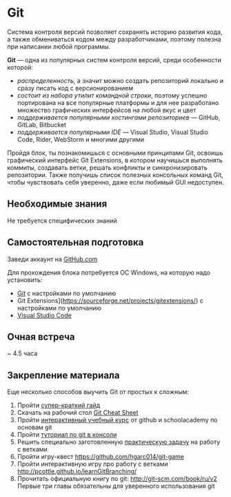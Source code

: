# Git

Система контроля версий позволяет сохранять историю развития кода, а также обмениваться кодом между разработчиками, поэтому полезна при написании любой программы.

**Git** — одна из популярных систем контроля версий, среди особенности которой:
- *распределенность*, а значит можно создать репозиторий локально и сразу писать код с версионированием
- *состоит из набора утилит командной строки*, поэтому успешно портирована на все популярные платформы и для нее разработано множество графических интерфейсов на любой вкус и цвет
- *поддерживается популярными хостингами репозиториев* — GitHub, GitLab, Bitbucket
- *поддерживается популярными IDE* — Visual Studio, Visual Studio Code, Rider, WebStorm и многими другими

Пройдя блок, ты познакомишься с основными принципами Git, освоишь графический интерфейс Git Extensions, в котором научишься выполнять коммиты, создавать ветки, решать конфликты и синхронизировать репозитории. Также получишь список полезных консольных команд Git, чтобы чувствовать себя уверенно, даже если любимый GUI недоступен.


## Необходимые знания

Не требуется специфических знаний


## Самостоятельная подготовка

Заведи аккаунт на [GitHub.com](https://github.com/join)

Для прохождения блока потребуется ОС Windows, на которую надо установить:
* [Git](https://git-scm.com/downloads) с настройками по умолчанию
* Git Extensions](https://sourceforge.net/projects/gitextensions/) с настройками по умолчанию
* [Visual Studio Code](https://code.visualstudio.com/Download)


## Очная встреча

~ 4.5 часа


## Закрепление материала

Еще несколько способов выучить Git от простых к сложным:
1. Пройти [супер-краткий гайд](http://rogerdudler.github.io/git-guide/)
2. Скачать на рабочий стол [Git Cheat Sheet](https://github.com/kontur-intern-2016/git-cheatsheet-visual)
3. Пройти [интерактивный учебный курс](https://try.github.io) от github и schoolacademy по основам git
4. Пройти [туториал по git в консоли](https://githowto.com/ru)
5. Решить специально заготовленную [практическую задачу](https://github.com/kontur-courses/git-merge-task) на работу с ветками
6. Пройти игру-квест https://github.com/hgarc014/git-game
7. Пройти интерактивную игру про работу с ветками http://pcottle.github.io/learnGitBranching/
8. Прочитать официальную книгу по git: http://git-scm.com/book/ru/v2 Первые три главы обязательны для уверенного использования git
